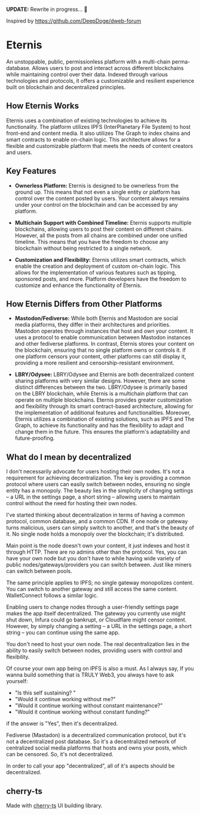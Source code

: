 **UPDATE:** Rewrite in progress... 🚧

Inspired by https://github.com/DeepDoge/dweb-forum

# Eternis

An unstoppable, public, permissionless platform with a multi-chain perma-database.
Allows users to post and interact across different blockchains while maintaining control over their data.
Indexed through various technologies and protocols, it offers a customizable and resilient experience built on blockchain and decentralized principles.

## How Eternis Works

Eternis uses a combination of existing technologies to achieve its functionality. The platform utilizes IPFS (InterPlanetary File System) to host front-end and content media. It also utilizes The Graph to index chains and smart contracts to enable on-chain logic. This architecture allows for a flexible and customizable platform that meets the needs of content creators and users.

## Key Features

-   **Ownerless Platform:** Eternis is designed to be ownerless from the ground up. This means that not even a single entity or platform has control over the content posted by users. Your content always remains under your control on the blockchain and can be accessed by any platform.

-   **Multichain Support with Combined Timeline:** Eternis supports multiple blockchains, allowing users to post their content on different chains. However, all the posts from all chains are combined under one unified timeline. This means that you have the freedom to choose any blockchain without being restricted to a single network.

-   **Customization and Flexibility:** Eternis utilizes smart contracts, which enable the creation and deployment of custom on-chain logic. This allows for the implementation of various features such as tipping, sponsored posts, and more. Platform developers have the freedom to customize and enhance the functionality of Eternis.

## How Eternis Differs from Other Platforms

-   **Mastodon/Fediverse:** While both Eternis and Mastodon are social media platforms, they differ in their architectures and priorities. Mastodon operates through instances that host and own your content. It uses a protocol to enable communication between Mastodon instances and other fediverse platforms. In contrast, Eternis stores your content on the blockchain, ensuring that no single platform owns or controls it. If one platform censors your content, other platforms can still display it, providing a more resilient and censorship-resistant environment.

-   **LBRY/Odysee:** LBRY/Odysee and Eternis are both decentralized content sharing platforms with very similar designs. However, there are some distinct differences between the two. LBRY/Odysee is primarily based on the LBRY blockchain, while Eternis is a multichain platform that can operate on multiple blockchains. Eternis provides greater customization and flexibility through its smart contract-based architecture, allowing for the implementation of additional features and functionalities. Moreover, Eternis utilizes a combination of existing solutions, such as IPFS and The Graph, to achieve its functionality and has the flexibility to adapt and change them in the future. This ensures the platform's adaptability and future-proofing.

## What do I mean by decentralized

I don't necessarily advocate for users hosting their own nodes. It's not a requirement for achieving decentralization. The key is providing a common protocol where users can easily switch between nodes, ensuring no single entity has a monopoly. The beauty lies in the simplicity of changing settings – a URL in the settings page, a short string – allowing users to maintain control without the need for hosting their own nodes.

I've started thinking about decentralization in terms of having a common protocol, common database, and a common CDN. If one node or gateway turns malicious, users can simply switch to another, and that's the beauty of it. No single node holds a monopoly over the blockchain; it's distributed.

Main point is the node doesn't own your content, it just indexes and host it through HTTP. There are no admins other than the protocol.
Yes, you can have your own node but you don't have to while having wide variety of public nodes/gateways/providers you can switch between. Just like miners can switch between pools.

The same principle applies to IPFS; no single gateway monopolizes content. You can switch to another gateway and still access the same content. WalletConnect follows a similar logic.

Enabling users to change nodes through a user-friendly settings page makes the app itself decentralized. The gateway you currently use might shut down, Infura could go bankrupt, or Cloudflare might censor content. However, by simply changing a setting – a URL in the settings page, a short string – you can continue using the same app.

You don't need to host your own node. The real decentralization lies in the ability to easily switch between nodes, providing users with control and flexibility.

Of course your own app being on IPFS is also a must.
As I always say, If you wanna build something that is TRULY Web3, you always have to ask yourself:

-   "Is this self sustaining? "
-   "Would it continue working without me?"
-   "Would it continue working without constant maintenance?"
-   "Would it continue working without constant funding?"

if the answer is "Yes", then it's decentralized.

Fediverse (Mastadon) is a decentralized communication protocol, but it's not a decentralized post database. So it's a decentralized network of centralized social media platforms that hosts and owns your posts, which can be censored. So, it's not decentralized.

In order to call your app "decentralized", all of it's aspects should be decentralized.

## cherry-ts

Made with [cherry-ts](https://github.com/DeepDoge/cherry-ts) UI building library.
